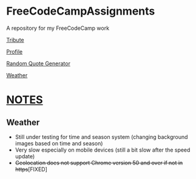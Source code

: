 # FreeCodeCampAssignments
A repository for my FreeCodeCamp work

<p><a href = "http://codecamp.juhongkim.tk/tribute">Tribute</a></p>
<p><a href = "http://codecamp.juhongkim.tk/profile">Profile</a></p>
<p><a href = "http://codecamp.juhongkim.tk/randomQuoteGenerator">Random Quote Generator</a></p>
<p><a href = "http://codecamp.juhongkim.tk/weather">Weather</a></p>

<p>
<h1><u>NOTES</u></h1>
<h2>Weather</h2>
<ul>
<li>Still under testing for time and season system (changing background images based on time and season)</li>
<li>Very slow especially on mobile devices (still a bit slow after the speed update)</li>
<li><s>Geolocation does not support Chrome version 50 and over if not in https</s>[FIXED]</li>
</ul>
</p>

